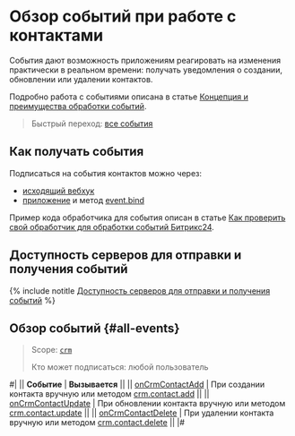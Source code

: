 # Обзор событий при работе с контактами

События дают возможность приложениям реагировать на изменения практически в реальном времени: получать уведомления о создании, обновлении или удалении контактов.

Подробно работа с событиями описана в статье [Концепция и преимущества обработки событий](../../../events/index.md).

> Быстрый переход: [все события](#all-events) 

## Как получать события

Подписаться на события контактов можно через:

- [исходящий вебхук](../../../../local-integrations/local-webhooks.md)
- [приложение](../../../../settings/app-installation/index.md) и метод [event.bind](../../../events/event-bind.md)

Пример кода обработчика для события описан в статье [Как проверить свой обработчик для обработки событий Битрикс24](../../../events/test-handler.md).

## Доступность серверов для отправки и получения событий

{% include notitle [Доступность серверов для отправки и получения событий](../../../../_includes/events-index.md) %}

## Обзор событий {#all-events}

> Scope: [`crm`](../../../scopes/permissions.md)
>
> Кто может подписаться: любой пользователь

#|
|| **Событие** | **Вызывается** ||
|| [onCrmContactAdd](./on-crm-contact-add.md) | При создании контакта вручную или методом [crm.contact.add](../crm-contact-add.md) ||
|| [onCrmContactUpdate](./on-crm-contact-update.md) | При обновлении контакта вручную или методом [crm.contact.update](../crm-contact-update.md) ||
|| [onCrmContactDelete](./on-crm-contact-delete.md) | При удалении контакта вручную или методом [crm.contact.delete](../crm-contact-delete.md) ||
|#